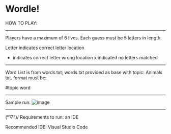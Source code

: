 # Wordle!

HOW TO PLAY:
***
Players have a maximum of 6 lives.
Each guess must be 5 letters in length.

Letter	 indicates correct letter location
+	 indicates correct letter wrong location
x 	 indicated no letters matched

***

Word List is from words.txt; words.txt provided as base with topic: Animals
txt. format must be:

#topic
word


***
Sample run:
![image](https://github.com/audreylearns/Wordle-/assets/109978653/9a5117f9-bcb1-4169-be08-969af18fff3b)



***
(°▽°)/ Requirements to run: an IDE

Recommended IDE: Visual Studio Code
